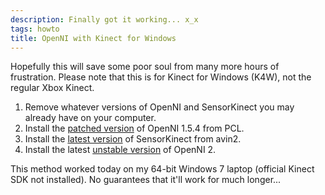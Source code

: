 ```yaml
---
description: Finally got it working... x_x
tags: howto
title: OpenNI with Kinect for Windows
---
```


Hopefully this will save some poor soul from many more hours of frustration. Please note that this is for Kinect for Windows (K4W), not the regular Xbox Kinect.

1. Remove whatever versions of OpenNI and SensorKinect you may already have on your computer.
1. Install the [patched version](http://pointclouds.org/downloads/windows.html) of OpenNI 1.5.4 from PCL.
1. Install the [latest version](https://github.com/avin2/SensorKinect/tree/unstable/Bin) of SensorKinect from avin2.
1. Install the latest [unstable version](http://www.openni.org/openni-sdk/) of OpenNI 2.

This method worked today on my 64-bit Windows 7 laptop (official Kinect SDK not installed). No guarantees that it'll work for much longer...
